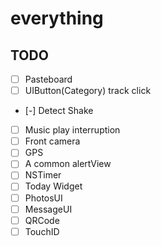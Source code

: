# everything
## TODO
* [ ] Pasteboard
* [ ] UIButton(Category) track click
* [-] Detect Shake
* [ ] Music play interruption
* [ ] Front camera
* [ ] GPS
* [ ] A common alertView
* [ ] NSTimer
* [ ] Today Widget
* [ ] PhotosUI
* [ ] MessageUI
* [ ] QRCode
* [ ] TouchID
